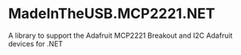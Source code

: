 # MadeInTheUSB.MCP2221.NET
A library to support the Adafruit MCP2221 Breakout and I2C Adafruit devices for .NET
